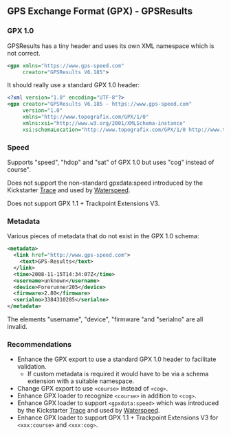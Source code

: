 ## GPS Exchange Format (GPX) - GPSResults

### GPX 1.0

GPSResults has a tiny header and uses its own XML namespace which is not correct.

```xml
<gpx xmlns="https://www.gps-speed.com"
     creator="GPSResults V6.185">
```

It should really use a standard GPX 1.0 header:

```xml
<?xml version="1.0" encoding="UTF-8"?>
<gpx creator="GPSResults V6.185 - https://www.gps-speed.com"
     version="1.0"
     xmlns="http://www.topografix.com/GPX/1/0"
     xmlns:xsi="http://www.w3.org/2001/XMLSchema-instance"
     xsi:schemaLocation="http://www.topografix.com/GPX/1/0 http://www.topografix.com/GPX/1/0/gpx.xsd">
```



### Speed

Supports "speed", "hdop" and "sat" of GPX 1.0 but uses "cog" instead of course".

Does not support the non-standard gpxdata:speed introduced by the Kickstarter [Trace](https://www.kickstarter.com/projects/activereplay/trace-the-most-advanced-activity-monitor-for-actio) and used by [Waterspeed](https://waterspeedapp.com/).

Does not support GPX 1.1 + Trackpoint Extensions V3.



### Metadata

Various pieces of metadata that do not exist in the GPX 1.0 schema:

```xml
<metadata>
  <link href="http://www.gps-speed.com">
    <text>GPS-Results</text>
  </link>
  <time>2008-11-15T14:34:07Z</time>
  <username>unknown</username>
  <device>Forerunner205</device>
  <firmware>2.80</firmware>
  <serialno>3384310285</serialno>
</metadata>
```

The elements "username", "device", "firmware "and "serialno" are all invalid.



### Recommendations

- Enhance the GPX export to use a standard GPX 1.0 header to facilitate validation.
  - If custom metadata is required it would have to be via a schema extension with a suitable namespace.
- Change GPX export to use `<course>` instead of `<cog>`.
- Enhance GPX loader to recognize `<course>` in addition to `<cog>`.
- Enhance GPX loader to support `<gpxdata:speed>` which was introduced by the Kickstarter [Trace](https://www.kickstarter.com/projects/activereplay/trace-the-most-advanced-activity-monitor-for-actio) and used by [Waterspeed](https://waterspeedapp.com/).
- Enhance GPX loader to support GPX 1.1 + Trackpoint Extensions V3 for `<xxx:course>` and `<xxx:cog>`.
